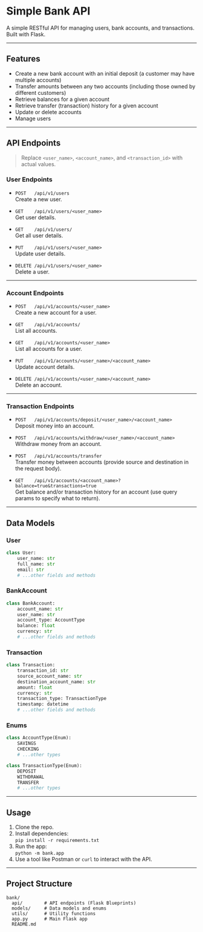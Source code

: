 # Simple Bank API

A simple RESTful API for managing users, bank accounts, and transactions. Built with Flask.

---

## Features

- Create a new bank account with an initial deposit (a customer may have multiple accounts)
- Transfer amounts between any two accounts (including those owned by different customers)
- Retrieve balances for a given account
- Retrieve transfer (transaction) history for a given account
- Update or delete accounts
- Manage users

---

## API Endpoints

> Replace `<user_name>`, `<account_name>`, and `<transaction_id>` with actual values.

### User Endpoints

- `POST   /api/v1/users`  
  Create a new user.

- `GET    /api/v1/users/<user_name>`  
  Get user details.

- `GET    /api/v1/users/`  
  Get all user details.

- `PUT    /api/v1/users/<user_name>`  
  Update user details.

- `DELETE /api/v1/users/<user_name>`  
  Delete a user.

---

### Account Endpoints

- `POST   /api/v1/accounts/<user_name>`  
  Create a new account for a user.

- `GET    /api/v1/accounts/`  
  List all accounts.

- `GET    /api/v1/accounts/<user_name>`  
  List all accounts for a user.

- `PUT    /api/v1/accounts/<user_name>/<account_name>`  
  Update account details.

- `DELETE /api/v1/accounts/<user_name>/<account_name>`  
  Delete an account.

---

### Transaction Endpoints

- `POST   /api/v1/accounts/deposit/<user_name>/<account_name>`  
  Deposit money into an account.

- `POST   /api/v1/accounts/withdraw/<user_name>/<account_name>`  
  Withdraw money from an account.

- `POST   /api/v1/accounts/transfer`  
  Transfer money between accounts (provide source and destination in the request body).

- `GET    /api/v1/accounts/<account_name>?balance=true&transactions=true`  
  Get balance and/or transaction history for an account (use query params to specify what to return).

---

## Data Models

### User

```python
class User:
    user_name: str
    full_name: str
    email: str
    # ...other fields and methods
```

### BankAccount

```python
class BankAccount:
    account_name: str
    user_name: str
    account_type: AccountType
    balance: float
    currency: str
    # ...other fields and methods
```

### Transaction

```python
class Transaction:
    transaction_id: str
    source_account_name: str
    destination_account_name: str
    amount: float
    currency: str
    transaction_type: TransactionType
    timestamp: datetime
    # ...other fields and methods
```

### Enums

```python
class AccountType(Enum):
    SAVINGS
    CHECKING
    # ...other types

class TransactionType(Enum):
    DEPOSIT
    WITHDRAWAL
    TRANSFER
    # ...other types
```

---

## Usage

1. Clone the repo.
2. Install dependencies:  
   `pip install -r requirements.txt`
3. Run the app:  
   `python -m bank.app`
4. Use a tool like Postman or `curl` to interact with the API.

---

## Project Structure

```
bank/
  api/        # API endpoints (Flask Blueprints)
  models/     # Data models and enums
  utils/      # Utility functions
  app.py      # Main Flask app
  README.md
```
